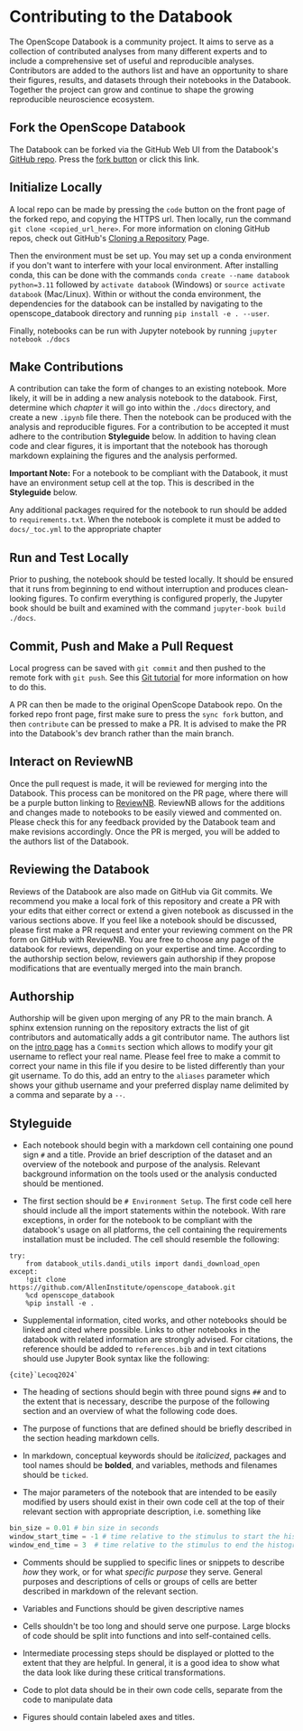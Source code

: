 # Contributing to the Databook

The OpenScope Databook is a community project. It aims to serve as a collection of contributed analyses from many different experts and to include a comprehensive set of useful and reproducible analyses. Contributors are added to the authors list and have an opportunity to share their figures, results, and datasets through their notebooks in the Databook. Together the project can grow and continue to shape the growing reproducible neuroscience ecosystem.

## Fork the OpenScope Databook
The Databook can be forked via the GitHub Web UI from the Databook's [GitHub repo](https://github.com/AllenInstitute/openscope_databook). Press the [fork button](https://github.com/AllenInstitute/openscope_databook/fork) or click this link.

## Initialize Locally
A local repo can be made by pressing the `code` button on the front page of the forked repo, and copying the HTTPS url. Then locally, run the command `git clone <copied_url_here>`. For more information on cloning GitHub repos, check out GitHub's [Cloning a Repository](https://docs.github.com/en/repositories/creating-and-managing-repositories/cloning-a-repository) Page.

Then the environment must be set up. You may set up a conda environment if you don't want to interfere with your local environment. After installing conda, this can be done with the commands `conda create --name databook python=3.11` followed by `activate databook` (Windows) or `source activate databook` (Mac/Linux). Within or without the conda environment, the dependencies for the databook can be installed by navigating to the openscope_databook directory and running `pip install -e . --user`.

Finally, notebooks can be run with Jupyter notebook by running `jupyter notebook ./docs`


## Make Contributions
A contribution can take the form of changes to an existing notebook. More likely, it will be in adding a new analysis notebook to the databook. First, determine which *chapter* it will go into within the `./docs` directory, and create a new `.ipynb` file there. Then the notebook can be produced with the analysis and reproducible figures. For a contribution to be accepted it must adhere to the contribution **Styleguide** below. In addition to having clean code and clear figures, it is important that the notebook has thorough markdown explaining the figures and the analysis performed.

**Important Note:**
For a notebook to be compliant with the Databook, it must have an environment setup cell at the top. This is described in the **Styleguide** below.

Any additional packages required for the notebook to run should be added to `requirements.txt`. When the notebook is complete it must be added to `docs/_toc.yml` to the appropriate chapter


## Run and Test Locally
Prior to pushing, the notebook should be tested locally. It should be ensured that it runs from beginning to end without interruption and produces clean-looking figures. To confirm everything is configured properly, the Jupyter book should be built and examined with the command `jupyter-book build ./docs`.


## Commit, Push and Make a Pull Request
Local progress can be saved with `git commit` and then pushed to the remote fork with `git push`. See this [Git tutorial](https://www.atlassian.com/git/tutorials/saving-changes/git-commit) for more information on how to do this. 

A PR can then be made to the original OpenScope Databook repo. On the forked repo front page, first make sure to press the `sync fork` button, and then `contribute` can be pressed to make a PR. It is advised to make the PR into the Databook's dev branch rather than the main branch.


## Interact on ReviewNB
Once the pull request is made, it will be reviewed for merging into the Databook. This process can be monitored on the PR page, where there will be a purple button linking to [ReviewNB](https://www.reviewnb.com/). ReviewNB allows for the additions and changes made to notebooks to be easily viewed and commented on. Please check this for any feedback provided by the Databook team and make revisions accordingly. Once the PR is merged, you will be added to the authors list of the Databook.


## Reviewing the Databook
Reviews of the Databook are also made on GitHub via Git commits. We recommend you make a local fork of this repository and create a PR with your edits that either correct or extend a given notebook as discussed in the various sections above. If you feel like a notebook should be discussed, please first make a PR request and enter your reviewing comment on the PR form on GitHub with ReviewNB. You are free to choose any page of the databook for reviews, depending on your expertise and time. According to the authorship section below, reviewers gain authorship if they propose modifications that are eventually merged into the main branch.


## Authorship
Authorship will be given upon merging of any PR to the main branch. A sphinx extension running on the repository extracts the list of git contributors and automatically adds a git contributor name. The authors list on the [intro page](./intro.md) has a `Commits` section which allows to modify your git username to reflect your real name. Please feel free to make a commit to correct your name in this file if you desire to be listed differently than your git username. To do this, add an entry to the `aliases` parameter which shows your github username and your preferred display name delimited by a comma and separate by a `--`.


## Styleguide
- Each notebook should begin with a markdown cell containing one pound sign `#` and a title. Provide an brief description of the dataset and an overview of the notebook and purpose of the analysis. Relevant background information on the tools used or the analysis conducted should be mentioned.

- The first section should be `# Environment Setup`. The first code cell here should include all the import statements within the notebook. With rare exceptions, in order for the notebook to be compliant with the databook's usage on all platforms, the cell containing the requirements installation must be included. The cell should resemble the following:
```
try:
    from databook_utils.dandi_utils import dandi_download_open
except:
    !git clone https://github.com/AllenInstitute/openscope_databook.git
    %cd openscope_databook
    %pip install -e .
```

- Supplemental information, cited works, and other notebooks should be linked and cited where possible. Links to other notebooks in the databook with related information are strongly advised. For citations, the reference should be added to `references.bib` and in text citations should use Jupyter Book syntax like the following:
```
{cite}`Lecoq2024`
```

- The heading of sections should begin with three pound signs `##` and to the extent that is necessary, describe the purpose of the following section and an overview of what the following code does.

- The purpose of functions that are defined should be briefly described in the section heading markdown cells.

- In markdown, conceptual keywords should be *italicized*, packages and tool names should be **bolded**, and variables, methods and filenames should be `ticked`.

- The major parameters of the notebook that are intended to be easily modified by users should exist in their own code cell at the top of their relevant section with appropriate description, i.e. something like
```python
bin_size = 0.01 # bin size in seconds
window_start_time = -1 # time relative to the stimulus to start the histogram
window_end_time = 3  # time relative to the stimulus to end the histogram
```

- Comments should be supplied to specific lines or snippets to describe *how* they work, or for what *specific purpose* they serve. General purposes and descriptions of cells or groups of cells are better described in markdown of the relevant section.

- Variables and Functions should be given descriptive names

- Cells shouldn't be too long and should serve one purpose. Large blocks of code should be split into functions and into self-contained cells.

- Intermediate processing steps should be displayed or plotted to the extent that they are helpful. In general, it is a good idea to show what the data look like during these critical transformations.

- Code to plot data should be in their own code cells, separate from the code to manipulate data

- Figures should contain labeled axes and titles.
